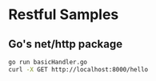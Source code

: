 # Restful Samples

## Go's net/http package

```bash
go run basicHandler.go
curl -X GET http://localhost:8000/hello
```
